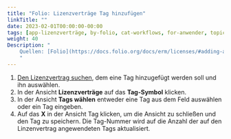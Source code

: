 ```yaml
---
title: "Folio: Lizenzverträge Tag hinzufügen"
linkTitle: ""
date: 2023-02-01T00:00:00-00:00
tags: [app-lizenzverträge, by-folio, cat-workflows, for-anwender, topic-tags]
weight: 40
Description: "
    Quellen: [Folio](https://docs.folio.org/docs/erm/licenses/#adding-a-tag-to-a-license) & [GBV](https://info.gbv.de/pages/viewpage.action?pageId=846266397)
    "
---
```


1.  [Den Lizenzvertrag suchen](https://info.gbv.de/pages/viewpage.action?pageId=846266393), dem eine Tag hinzugefügt werden soll und ihn auswählen.
2.  In der Ansicht **Lizenzverträge** auf das **Tag-Symbol** klicken.
3.  In der Ansicht **Tags wählen** entweder eine Tag aus dem Feld auswählen oder ein Tag eingeben.
4.  Auf das **X** in der Ansicht Tag klicken, um die Ansicht zu schließen und den Tag zu speichern. Die Tag-Nummer wird auf die Anzahl der auf den Linzenvertrag angewendeten Tags aktualisiert.

